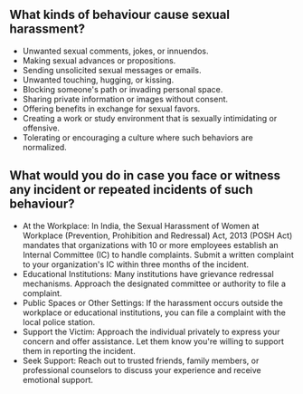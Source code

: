 ## What kinds of behaviour cause sexual harassment?

* Unwanted sexual comments, jokes, or innuendos.
* Making sexual advances or propositions.
* Sending unsolicited sexual messages or emails.
* Unwanted touching, hugging, or kissing.
* Blocking someone's path or invading personal space.
* Sharing private information or images without consent.
* Offering benefits in exchange for sexual favors.
* Creating a work or study environment that is sexually intimidating or offensive.
* Tolerating or encouraging a culture where such behaviors are normalized.


## What would you do in case you face or witness any incident or repeated incidents of such behaviour?

* At the Workplace: In India, the Sexual Harassment of Women at Workplace (Prevention, Prohibition and Redressal) Act, 2013 (POSH Act) mandates that organizations with 10 or more employees establish an Internal Committee (IC) to handle complaints. Submit a written complaint to your organization's IC within three months of the incident.
* Educational Institutions: Many institutions have grievance redressal mechanisms. Approach the designated committee or authority to file a complaint.
* Public Spaces or Other Settings: If the harassment occurs outside the workplace or educational institutions, you can file a complaint with the local police station.
* Support the Victim: Approach the individual privately to express your concern and offer assistance. Let them know you're willing to support them in reporting the incident.
* Seek Support: Reach out to trusted friends, family members, or professional counselors to discuss your experience and receive emotional support.
  
